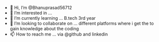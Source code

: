- 👋 Hi, I’m @Bhanuprasad56712
- 👀 I’m interested in ...
- 🌱 I’m currently learning ... B.tech 3rd year
- 💞️ I’m looking to collaborate on ... different platforms where i get the to gain knowledge about the coding
- 📫 How to reach me ... via @github and linkedin

<!---
Bhanuprasad56712/Bhanuprasad56712 is a ✨ special ✨ repository because its `README.md` (this file) appears on your GitHub profile.
You can click the Preview link to take a look at your changes.
--->
